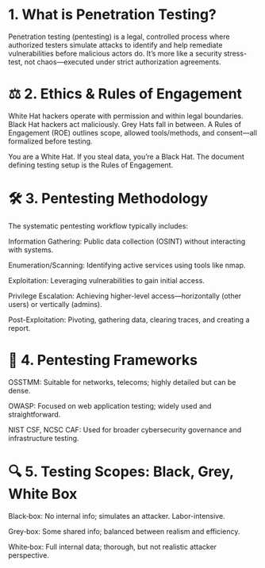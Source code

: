  # 1. What is Penetration Testing?
Penetration testing (pentesting) is a legal, controlled process where authorized testers simulate attacks to identify and help remediate vulnerabilities before malicious actors do.
It’s more like a security stress-test, not chaos—executed under strict authorization agreements.

# ⚖️ 2. Ethics & Rules of Engagement
White Hat hackers operate with permission and within legal boundaries. Black Hat hackers act maliciously. Grey Hats fall in between.
A Rules of Engagement (ROE) outlines scope, allowed tools/methods, and consent—all formalized before testing.

You are a White Hat.
If you steal data, you’re a Black Hat.
The document defining testing setup is the Rules of Engagement.


# 🛠 3. Pentesting Methodology
The systematic pentesting workflow typically includes:

Information Gathering: Public data collection (OSINT) without interacting with systems.

Enumeration/Scanning: Identifying active services using tools like nmap.

Exploitation: Leveraging vulnerabilities to gain initial access.

Privilege Escalation: Achieving higher-level access—horizontally (other users) or vertically (admins).

Post-Exploitation: Pivoting, gathering data, clearing traces, and creating a report.


# 🧱 4. Pentesting Frameworks
OSSTMM: Suitable for networks, telecoms; highly detailed but can be dense.

OWASP: Focused on web application testing; widely used and straightforward.

NIST CSF, NCSC CAF: Used for broader cybersecurity governance and infrastructure testing.


# 🔍 5. Testing Scopes: Black, Grey, White Box
Black‑box: No internal info; simulates an attacker. Labor-intensive.

Grey‑box: Some shared info; balanced between realism and efficiency.

White‑box: Full internal data; thorough, but not realistic attacker perspective.